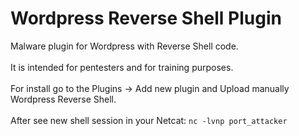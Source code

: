 # Wordpress Reverse Shell Plugin
Malware plugin for Wordpress with Reverse Shell code.</br></br>
It is intended for pentesters and for training purposes.</br></br>
For install go to the Plugins -> Add new plugin and Upload manually Wordpress Reverse Shell. </br></br>
After see new shell session in your Netcat: `nc -lvnp port_attacker`
